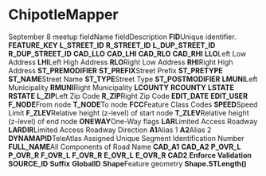 # ChipotleMapper
September 8 meetup
	fieldName		fieldDescription
**FID**Unique identifier.
**FEATURE_KEY**
**L_STREET_ID**
**R_STREET_ID**
**L_DUP_STREET_ID**
**R_DUP_STREET_ID**
**CAD_LLO**
**CAD_LHI**
**CAD_RLO**
**CAD_RHI**
**LLO**Left Low Address
**LHI**Left High Address
**RLO**Right Low Address
**RHI**Right High Address
**ST_PREMODIFIER**
**ST_PREFIX**Street Prefix
**ST_PRETYPE**
**ST_NAME**Street Name
**ST_TYPE**Street Type
**ST_POSTMODIFIER**
**LMUNI**Left Municipality
**RMUNI**Right Municipality
**LCOUNTY**
**RCOUNTY**
**LSTATE**
**RSTATE**
**L_ZIP**Left Zip Code
**R_ZIP**Right Zip Code
**EDIT_DATE**
**EDIT_USER**
**F_NODE**From node
**T_NODE**To node
**FCC**Feature Class Codes
**SPEED**Speed Limit
**F_ZLEV**Relative height (z-level) of start node
**T_ZLEV**Relative height (z-level) of end node
**ONEWAY**One-Way flags
**LAR**Limited Access Roadway
**LARDIR**Limited Access Roadway Direction
**A1**Alias 1
**A2**Alias 2
**DYNAMAPID**TeleAtlas Assigned Unique Segment Identification Number
**FULL_NAME**All Components of Road Name
**CAD_A1**
**CAD_A2**
**P_OVR_L**
**P_OVR_R**
**F_OVR_L**
**F_OVR_R**
**E_OVR_L**
**E_OVR_R**
**CAD2**
**Enforce Validation**
**SOURCE_ID**
**Suffix**
**GlobalID**
**Shape**Feature geometry
**Shape.STLength()**

